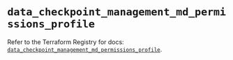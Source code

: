 # `data_checkpoint_management_md_permissions_profile`

Refer to the Terraform Registry for docs: [`data_checkpoint_management_md_permissions_profile`](https://registry.terraform.io/providers/checkpointsw/checkpoint/2.11.0/docs/data-sources/management_md_permissions_profile).
